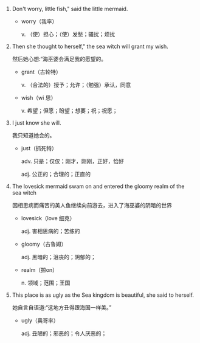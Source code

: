 1. Don't worry, little fish," said the little mermaid.

    - worry（我率）

        v. （使）担心；（使）发愁；骚扰；烦扰

2. Then she thought to herself," the sea witch will grant my wish.

    然后她心想:“海巫婆会满足我的愿望的。

    - grant（古轮特）

        v. （合法的）授予；允许；（勉强）承认，同意

    - wish（wi 思）

        v. 希望；但愿；盼望；想要；祝；祝愿；

3. I just know she will.

    我只知道她会的。

    - just（抓死特）

        adv. 只是；仅仅；刚才，刚刚，正好，恰好

        adj. 公正的；合理的；正直的

4. The lovesick mermaid swam on and entered the gloomy realm of the sea witch

    因相思病而痛苦的美人鱼继续向前游去，进入了海巫婆的阴暗的世界

    - lovesick（love 细克）

        adj. 害相思病的；苦练的

    - gloomy（古鲁姆）

        adj. 黑暗的；沮丧的；阴郁的；

    - realm（掠on）

        n. 领域；范围；王国

5. This place is as ugly as the Sea kingdom is beautiful, she said to herself.

    她自言自语道:“这地方丑得跟海国一样美。”

    - ugly（奥哥率）

        adj. 丑陋的；邪恶的；令人厌恶的；

